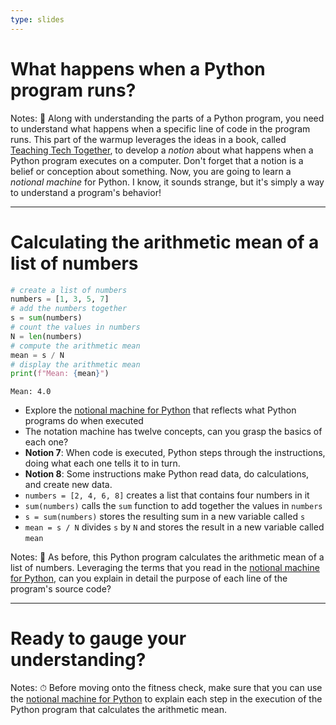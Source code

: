 ```yaml
---
type: slides
---
```


# What happens when a Python program runs?

Notes: 🤯 Along with understanding the parts of a Python program, you need to
understand what happens when a specific line of code in the program runs. This
part of the warmup leverages the ideas in a book, called <a href =
"http://teachtogether.tech/en/index.html">Teaching Tech Together</a>, to develop
a *notion* about what happens when a Python program executes on a computer.
Don't forget that a notion is a belief or conception about something. Now, you
are going to learn a *notional machine* for Python. I know, it sounds strange,
but it's simply a way to understand a program's behavior!

---

# Calculating the arithmetic mean of a list of numbers

```python
# create a list of numbers
numbers = [1, 3, 5, 7]
# add the numbers together
s = sum(numbers)
# count the values in numbers
N = len(numbers)
# compute the arithmetic mean
mean = s / N
# display the arithmetic mean
print(f"Mean: {mean}")
```

```out
Mean: 4.0
```

- Explore the [notional machine for Python](http://teachtogether.tech/en/#s:models-notional) that reflects what Python programs do when executed
- The notation machine has twelve concepts, can you grasp the basics of each one?
- **Notion 7**: When code is executed, Python steps through the instructions,
doing what each one tells it to in turn.
- **Notion 8**: Some instructions make Python read data, do calculations, and
create new data.
- `numbers = [2, 4, 6, 8]` creates a list that contains four numbers in it
- `sum(numbers)` calls the `sum` function to add together the values in `numbers`
- `s = sum(numbers)` stores the resulting sum in a new variable called `s`
- `mean = s / N` divides `s` by `N` and stores the result in a new variable
called `mean`

Notes: 🤩 As before, this Python program calculates the arithmetic mean of a
list of numbers. Leveraging the terms that you read in the [notional machine for
Python](http://teachtogether.tech/en/#s:models-notional), can you explain in
detail the purpose of each line of the program's source code?

---

# Ready to gauge your understanding?

Notes: ⏱  Before moving onto the fitness check, make sure that you can use the
[notional machine for Python](http://teachtogether.tech/en/#s:models-notional)
to explain each step in the execution of the Python program that calculates the
arithmetic mean.
